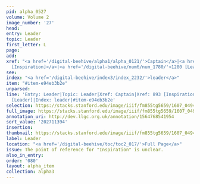 ```yaml
---
pid: alpha_0527
volume: Volume 2
image_number: '27'
head:
entry: Leader
topic: Leader
first_letter: L
page:
add:
xref: "<a href='/digital-beehive/alpha1/alpha_0121/'>Captain</a>|<a href='/digital-beehive/num4/num_1159/'>893
  [Inspiration]</a>|<a href='/digital-beehive/num6/num_1780/'>1280 [Leader]</a>"
see:
index: "<a href='/digital-beehive/index3/index_2232/'>leader</a>"
item: "#item-e94eb3b2e"
unparsed:
line: 'Entry: Leader|Topic: Leader|Xref: Captain|Xref: 893 [Inspiration]|Xref: 1280
  [Leader]|Index: leader|#item-e94eb3b2e'
selection: https://stacks.stanford.edu/image/iiif/fm855tg5659/1607_0494/330,1394,3073,471/full/0/default.jpg
full_image: https://stacks.stanford.edu/image/iiif/fm855tg5659/1607_0494/full/full/0/default.jpg
annotation_uri: http://dev.llgc.org.uk/annotation/1564768541954
sort_value: '202711394'
insertion:
thumbnail: https://stacks.stanford.edu/image/iiif/fm855tg5659/1607_0494/330,1394,600,180/250,/0/default.jpg
label: Leader
location: "<a href='/digital-beehive/toc/toc2_017/'>Full Page</a>"
issue: The point of reference for "Inspiration" is unclear.
also_in_entry:
order: '080'
layout: alpha_item
collection: alpha3
---
```

